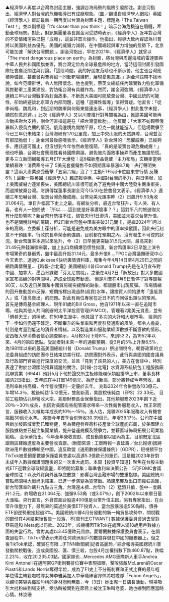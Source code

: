 ▲經濟學人再度以台灣為封面主題，強調台海局勢的風險引發關注。謝金河指出，經濟學人對台灣的危機報導已有成癮現象。（圖／翻攝自經濟學人網站）英國《經濟學人》雜誌最新一期再度以台灣為封面主題，標題為「The Taiwan Test！」並以副標題「It’s closer than you think！」暗示台海危機迫在眉睫，牽動全球局勢。對此，財訊集團董事長謝金河受訪時表示，《經濟學人》近年對台灣的不安情緒渲染已趨「成癮」，這並非首次操作。他指出，報導大致內容認為川普將以美國利益為優先，美國的威懾力減弱，在中國崛起與軍力增強的態勢下，北京可能加速「解決台灣問題」。謝金河指出，早在2021年，《經濟學人》就曾以「The most dangerous place on earth」為封面，將台灣與周邊海域的雷達圖與中華人民共和國國旗並置，將台灣定位為全球最危險的地方，當時這個封面引發國際社會廣泛關注與討論。「這段時間，我的好朋友范疇也不斷示警，他主張台灣應積極備戰，甚至曾與曹興誠一同赴靶場練靶，展現憂患意識。」謝金河語帶不捨地說，如今范疇辭世，令人無限懷念。他也提到，蔡英文總統任內確實致力強化軍備與推動軍工產業建設，對防衛台灣有具體作為。然而，謝金河強調，《經濟學人》連續三年以台灣戰爭為封面故事，不斷放大美國可能放棄台灣、中國武統的可能性，卻始終避談北京軍方內部問題，這種「選擇性報導」值得質疑。他直言：「從李尚福、魏鳳和，到近期的魏軍與何衛東接連出事，《經濟學人》對此隻字未提，顯然刻意迴避。」此次《經濟學人》又以川普推行對等關稅為由，推論美國可能再次動搖對台支持，謝金河直指這是在「把台灣當軟肋」。他反問：「大家不妨觀察俄羅斯入侵烏克蘭的情況。俄烏邊境為開闊平原，坦克一開就能進入，但這場戰爭至今已三年仍未結束；台灣海峽有170公里寬，加上中央山脈的天然屏障，台灣並沒有那麼脆弱！」謝金河最後感嘆表示，《經濟學人》對台灣的「恐懼威嚇」已經夠多，應該適可而止，但沒想到今年依然故態復萌，「真的是販賣台灣危機成癮！」他也呼籲，台灣社會應理性看待國際輿論，避免被片面敘事操弄而產生無謂恐慌。更多三立新聞網報導五月ETF大爆發！這9檔新產品竟藏「主力布局」玄機麥當勞業績暴跌！消費寒冬來了 5美元套餐銷售不如預期匯率暴漲8.7角！央行聲明失靈？這兩大產業恐受衝擊「五窮六絕」沒了？主動ETF5月卡位股東會行情 反賺6%！最新一期英國《經濟學人》雜誌報導稱，中國對台灣的壓力，與日俱增，加上美國威嚇力逐漸喪失，美國總統川普很可能為了避免與中國大陸發生嚴重衝突，而選擇放棄台灣。財訊傳媒董事長謝金河今(5/3)在臉書發文表示。《經濟學人》連續三年恐嚇台灣、販賣台灣危機成癮。台幣兌美元匯率昨（2）日飆升9.53角收31.064元，單日升幅寫下史上之最。有網友分析，最近台幣狂升，有人哭、有人喜。也有人一臉問號：「所以……這到底是好事還壞事？？」這對平凡的旅遊咖又有什麼影響呢？新台幣升勢擋不住，儘管央行1日澄清，美國並未要求台幣升值，也不是關稅談判的籌碼，但2日新台幣盤中匯率突破31元關卡，是繼2024年1月以來的高點，立委賴士葆分析，可能是避免成為美方眼中的匯率操縱國，因此央行刻意不干預匯率，行政院長卓榮泰則強調，目前都在預期之內，沒有發生不可控的狀況。新台幣匯率本週以來急升，今（2）日早盤更突破31.5元大關，最高來到31.49元熱錢海嘯來襲，加上出口商續爆恐慌性拋匯，新台幣匯率2日早盤上演令市場驚奇的暴衝秀，盤中最高升抵31.14元，最多升值8....TPOC台灣議題研究中心今天表示，透過QuickseeK快析輿情資料庫，蒐集今年4月14日至4月29日之間的網路輿情聲量...【時報-台北電】美國總統川普(Donald Trump)先是在3月宣布對中國、加拿大、墨西哥課徵「芬太尼關稅」，之後在4月2日「解放日」對大多數國家宣布高額的對等關稅，造成全球股市動盪。 但是川普在4月9日暫停了對等關稅90天，以及近日美國和中國貿易衝突緩解的跡象，都讓股市出現反彈。 市場情緒的回升推動股市反彈，短期指標出現過熱(超買)水準，讓投資人開始思考「逢低買入」或「逢高賣出」的問題。對此有兩位專家在近日不約而同做出類似的預測。 首先是傳奇基金經理人、現年81歲的Bill Gross，他自1971年以來一直在追蹤市場，他與其他人共同創辦的太平洋投資管理(PIMCO)，管理著2兆美元資產，並有「債券天王」的稱號。在50年生涯中，他見證了多次的大好和大壞市場。 經濟的下一步如何仍還不確定，不斷攀升的失業率和再度引發通膨的風險，都令人擔憂，特別是考量到低迷的消費者情緒，以及製造業和服務業經濟數據不斷疲軟的情形。 密西根大學消費者信心調查顯示，4月較3月下降8%，來到52.2，為1952年以來、4月的第四低點。受訪者對未來一年的通膨預期，從3月的5%上升至6.5%，為1981年以來的最高美國總統川普（Donald Trump）祭出關稅令，朝野政黨的立法委員組成的訪問團今日結束訪美行程。訪問團對外表示，此行與美國的國會議員及行政部門官員進行深度的交流，並且「見到了該見的人」，美方在會談中，特別表達了對於台灣國防預算議題的關注。【時報-台北電】水資源系統統包工程服務廠兆聯實業（6944）預計5月下旬於證交所主板綠能環保類股掛牌上市，董事長林國清2日指出，去年底在手訂單149億元、為歷史新高，部分將轉成今年營收，且毛利率維持高檔，今年營收獲利一定優於去年。 兆聯2024年合併營收103億元、年增14.3％，稅後純益15.12億元，雙創新高，美股稅後純益（EPS）22.33元。 目前工程類佔兆聯營收大宗，兆聯財務長金保華指出，其他類服務2023年創下近20％～30％成長，主因對美國有些配管需求帶來一次性銷售服務收入，惟正常而言，服務收入大概每年成長約10％～15％。法人估，兆聯2025年服務收入有機會挑戰30億元水準。 兆聯今年首季合併營收30.39億元、年增39.17％。公司在中國與新加坡區域業務已臻穩健，另為積極參與高科技產業全球產能布局，於美國建立服務據點並已挹注集團業績，提升營運規模及競爭力，並藉區域佈局拓展公司業務範疇。 金保華指出，今年全年營收貢獻、成長動能都以國內為主，目前既定北區跟南區建廠進度為主要營收貢獻。(新聞來源 : 工商時報一袁延壽／台北報導)因將歐洲用戶數據傳輸至中國，違反歐盟《通用數據保護條例》（GDPR），短視頻平台TikTok被愛爾蘭數據保護委員會處以高達5.3億歐元的重罰。這是繼2023年針對未成年人數據保護問題後的又一次重大處罰。本周【投資早知道】聚焦在台股主動式ETF迎戰全球政經震盪，即將開始募集；聯準會利率決策公告：5月FOMC會議全球關注！以及外資與外匯存底數據：影響台灣金融市場的雙重指標。美國總統川普點燃關稅大戰尚未結束，已進一步演變為貨幣戰。熱錢來襲及出口商瘋狂拋匯，新台幣匯率昨飆升九點五三角。台灣還未擠...台幣昨（2）猛烈升值，盤中一度飆升1.2元，終場收在31.064元、強彈9.53角（或3.07％），創下2002年以來單日最大漲幅。央行直言，外資買超台股逾400億是台幣升值主因。另有專家指出，在台幣升值壓力下，最無辜的莫過於美債ETF投資人，當台股暴漲逾550點時，債券ETF卻逆勢重挫超過3%。美國總統川普4月份發動的新一輪貿易攻勢中，關稅戰的部份在4月結束後暫告一段落，不[周刊王CTWANT] 數據保護委員會過去曾對亞馬遜和 Meta處以罰款。2023年，該機構因TikTok在處理未滿18歲用戶數據方面的失當行為，曾對其處以3.45億歐元罰款。愛爾蘭數據保護委員會表示，在調查過程中，TikTok曾表示未將任何歐洲用戶的數據存儲在中國的服務器上，但之後TikTok承認，確實在有限...[FTNN新聞網]記者高麗玲／綜合報導美國總統川普發動關稅戰後，造成美國股、匯、債三殺，台股4月加權指數下跌460.87點，跌幅2.23%，收在20,235.03點，國家隊也...Mercedes AMG車隊新人車手Andrea Kimi Antonelli在邁阿密GP衝刺賽排位賽中表現搶眼，擊敗強敵McLaren的Oscar Piastri和Lando Norris奪得竿位，成為了F1史上不分衝刺賽和正式比賽的最年輕竿位得主韓籍啦啦隊女神李雅英加入中華職棒富邦悍將啦啦隊「Fubon Angels」，以親切笑容與纖細勻稱的身材圈粉無數，今（3日）她出席一日店長活動，現場吸引大批粉絲到場支持，受訪時被問到在節目上被沈玉琳叫老婆，她也嚇到回應當時心情。林汝珊